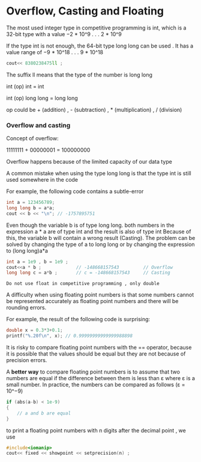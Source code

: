 # Overflow, Casting and Floating

The most used integer type in competitive programming is int, which is a 32-bit type with a value −2 * 10^9 . . . 2 * 10^9

If the type int is not enough, the 64-bit type long long can be used . It has a value range of −9 * 10^18 . . . 9 * 10^18
```cpp
cout<< 8380238475ll ;
```
The suffix ll means that the type of the number is long long

int (op) int = int 

int (op) long long = long long

op could be + (addition) , - (subtraction) , * (multiplication) , / (division)

### Overflow and casting

Concept of overflow:

11111111 + 00000001 = 100000000

Overflow happens because of the limited capacity of our data type


A common mistake when using the type long long is that the type int is still used somewhere in the code

For example, the following code contains a subtle-error
```cpp
int a = 123456789;
long long b = a*a;
cout << b << "\n"; // -1757895751
```
Even though the variable b is of type long long.
both numbers in the expression a * a are of type int and the result is also of type int 
Because of this, the variable b will contain a wrong result (Casting).
The problem can be solved by changing the type of a to long long or by changing the expression to (long long)a*a
```cpp
int a = 1e9 , b = 1e9 ;
cout<<a * b ;             // -148668157543         // Overflow 
long long c = a*b ;       // c = -148668157543     // Casting
```

`Do not use float in competitive programming , only double`

A difficulty when using floating point numbers is that some numbers cannot be represented accurately as floating point numbers
and there will be rounding errors.

For example, the result of the following code is surprising:
```cpp
double x = 0.3*3+0.1;
printf("%.20f\n", x); // 0.99999999999999988898
```
It is risky to compare floating point numbers with the == operator, because it is possible that the values should be equal 
but they are not because of precision errors.

A **better way** to compare floating point numbers is to assume that two numbers are equal if the difference between them 
is less than ε where ε is a small number.
In practice, the numbers can be compared as follows (ε = 10^−9)
```cpp
if (abs(a-b) < 1e-9) 
{
    // a and b are equal
}
```

to print a floating point numbers with n digits after the decimal point , we use
```cpp
#include<iomanip>
cout<< fixed << showpoint << setprecision(n) ;
```
